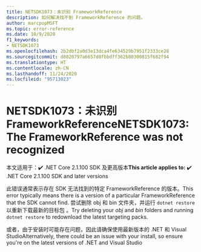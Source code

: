 ```yaml
---
title: NETSDK1073：未识别 FrameworkReference
description: 如何解决找不到 FrameworkReference 的问题。
author: marcpopMSFT
ms.topic: error-reference
ms.date: 10/9/2020
f1_keywords:
- NETSDK1073
ms.openlocfilehash: 2b2dbf2a0d3e13dca4fe634529b7951f2333ce28
ms.sourcegitcommit: d8020797a6657d0fbbdff362b80300815f682f94
ms.translationtype: HT
ms.contentlocale: zh-CN
ms.lasthandoff: 11/24/2020
ms.locfileid: "95713023"
---
```

# <a name="netsdk1073-the-frameworkreference-was-not-recognized"></a><span data-ttu-id="f7098-103">NETSDK1073：未识别 FrameworkReference</span><span class="sxs-lookup"><span data-stu-id="f7098-103">NETSDK1073: The FrameworkReference was not recognized</span></span>

<span data-ttu-id="f7098-104">本文适用于：✔️ .NET Core 2.1.100 SDK 及更高版本</span><span class="sxs-lookup"><span data-stu-id="f7098-104">**This article applies to:** ✔️ .NET Core 2.1.100 SDK and later versions</span></span>

<span data-ttu-id="f7098-105">此错误通常表示存在 SDK 无法找到的特定 FrameworkReference 的版本。</span><span class="sxs-lookup"><span data-stu-id="f7098-105">This error typically means there is a version of a particular FrameworkReference that the SDK cannot find.</span></span> <span data-ttu-id="f7098-106">尝试删除 obj 和 bin 文件夹，并运行 `dotnet restore` 以重新下载最新的目标包 。</span><span class="sxs-lookup"><span data-stu-id="f7098-106">Try deleting your *obj* and *bin* folders and running `dotnet restore` to redownload the latest targeting packs.</span></span>

<span data-ttu-id="f7098-107">或者，由于安装时可能存在问题，因此请确保使用最新版本的 .NET 和 Visual Studio</span><span class="sxs-lookup"><span data-stu-id="f7098-107">Alternatively, there could be an issue with your install, so ensure you're on the latest versions of .NET and Visual Studio</span></span>
